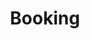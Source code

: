 ---
title: Booking
showInNav: true
sections:
    items:
        -
            template: fullHeightBanner
            button:
                target: _self
                text: 'Book us now'
                href: '#book-us-now'
            text: '# Having a party? A baby shower? A meeting? No problem :)'
            backgroundImage: b66ba8f6703592bb5a2d2d01a3e18b0500db998b
        -
            template: quotes
            heading: Testimonials
            quotes:
                items:
                    -
                        text: 'This place is awesome!'
                        name: Somebody
                    -
                        text: 'This place is awesome!'
                        name: Somebody
                    -
                        text: 'This place is awesome!'
                        name: Somebody
                    -
                        text: 'This place is awesome!'
                        name: Somebody
                schemaBindings:
                    - 12b9edb2c53e52ff32c5000d9c5027f845ee86c5
                    - 12b9edb2c53e52ff32c5000d9c5027f845ee86c5
                    - 12b9edb2c53e52ff32c5000d9c5027f845ee86c5
                    - 12b9edb2c53e52ff32c5000d9c5027f845ee86c5
        -
            template: tabbedIframes
            heading: 'Book us now'
            iframes:
                items:
                    -
                        tabName: Buffet
                        iFrameUrl: 'https://podio.com/webforms/15286468/1024618?e=true#http%3A%2F%2Fwww.sweetsurrender.dk%2Fbooking-fest%2F'
                    -
                        tabName: 'Conference room'
                        iFrameUrl: 'https://podio.com/webforms/15286468/1024618?e=true#http%3A%2F%2Fwww.sweetsurrender.dk%2Fbooking-fest%2F'
                schemaBindings:
                    - c17743ad338cd47fca0f933359329427763febd2
                    - c17743ad338cd47fca0f933359329427763febd2
        -
            template: buffetInfo
            heading: 'We cook a mean buffet'
            subheading: 'Lorem ipsum dolor sit amet, consectetur adipiscing elit. Donec ut dictum tellus, eu blandit metus. Sed consequat sit amet mi imperdiet sagittis. Quisque id dictum justo. '
            brunchText: "### Brunch buffet\n- Menu item\n- Menu item\n- Menu item\n- Menu item\n- Menu item\n- Menu item\n- Menu item\n- Menu item\n- Menu item\n- Menu item\n- Menu item"
            lunchText: "### Lunch buffet\n- Menu item\n- Menu item\n- Menu item\n- Menu item\n- Menu item\n- Menu item\n- Menu item\n- Menu item\n- Menu item\n- Menu item\n- Menu item"
    schemaBindings:
        - f84c8965eebe4f899d6fe60a8c1d5f3622d4af7f
        - 0a3e772893ef6deb5b0aa079091d42b520dbeb81
        - 358edb9fe94089adffa9e1566f6b64bcf2bc9e45
        - 758b600d27874af2923e2b4dc588a33480c107af
meta:
    id: 80194a97565a3723e2c8d5c404ec87e0a67ea0ff
    parentId: ""
    language: en
permalink: /booking/
layout: sectionPage
---